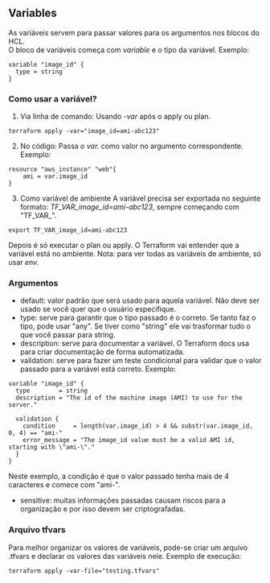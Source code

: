 ## Variables

As variáveis servem para passar valores para os argumentos nos blocos do HCL.  
O bloco de variáveis começa com *variable* e o tipo da variável.
Exemplo:
```
variable "image_id" {
  type = string
}
```
### Como usar a variável?
1. Via linha de comando:
Usando *-var* após o apply ou plan.
```
terraform apply -var="image_id=ami-abc123"
```
2. No código:
Passa o *var.<tipo-da-variavel>* como valor no argumento correspondente.
Exemplo:
```
resource "aws_instance" "web"{
    ami = var.image_id
}
```
3. Como variável de ambiente
A variável precisa ser exportada no seguinte formato:
*TF_VAR_image_id=ami-abc123*, sempre começando com "TF_VAR_".
```
export TF_VAR_image_id=ami-abc123
```
Depois é só executar o plan ou apply. O Terraform vai entender que a variável está no ambiente.
Nota: para ver todas as variáveis de ambiente, só usar *env*.

### Argumentos
- default: valor padrão que será usado para aquela variável. Não deve ser usado se você quer que o usuário especifique.  
- type: serve para garantir que o tipo passado é o correto. Se tanto faz o tipo, pode usar "any".  Se tiver como "string" ele vai trasformar tudo o que você passar para string.  
- description: serve para documentar a variável.  O Terraform docs usa para criar documentação de forma automatizada.  
- validation: serve para fazer um teste condicional para validar que o valor passado para a variável está correto. 
Exemplo:
```
variable "image_id" {
  type        = string
  description = "The id of the machine image (AMI) to use for the server."

  validation {
    condition     = length(var.image_id) > 4 && substr(var.image_id, 0, 4) == "ami-"
    error_message = "The image_id value must be a valid AMI id, starting with \"ami-\"."
  }
}
```
Neste exemplo, a condição é que o valor passado tenha mais de 4 caracteres e comece com "ami-". 
- sensitive: muitas informações passadas causam riscos para a organização e por isso devem ser criptografadas.  
### Arquivo tfvars
Para melhor organizar os valores de variáveis, pode-se criar um arquivo .tfvars e declarar os valores das variáveis nele. Exemplo de execução:
```
terraform apply -var-file="testing.tfvars"
```
